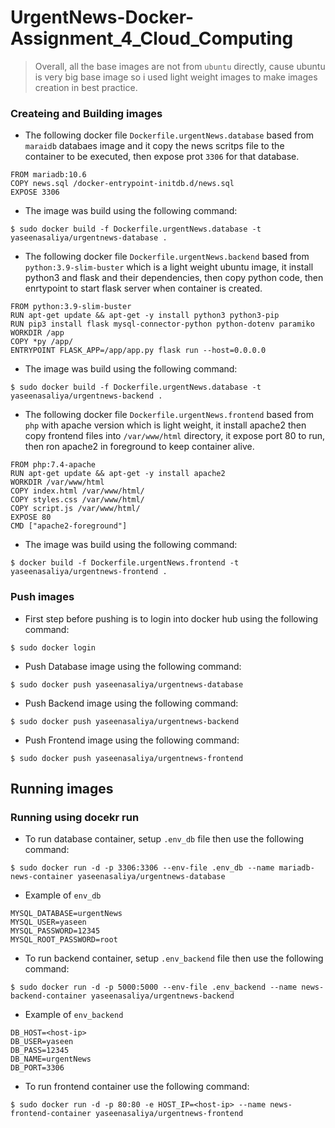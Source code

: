 # UrgentNews-Docker-Assignment_4_Cloud_Computing
> Overall, all the base images are not from `ubuntu` directly, cause ubuntu is very big base image so i used light weight images to make images creation in best practice.

### Createing and Building images

* The following docker file `Dockerfile.urgentNews.database` based from `maraidb` databaes image and it copy the news scritps file to the container to be executed, then expose prot `3306` for that database.
```
FROM mariadb:10.6
COPY news.sql /docker-entrypoint-initdb.d/news.sql
EXPOSE 3306
```
* The image was build using the following command:
```
$ sudo docker build -f Dockerfile.urgentNews.database -t yaseenasaliya/urgentnews-database .
```


* The following docker file `Dockerfile.urgentNews.backend` based from `python:3.9-slim-buster` which is a light weight ubuntu image, it install python3 and flask and their dependencies, then copy python code, then enrtypoint to start flask server when container is created.
```
FROM python:3.9-slim-buster
RUN apt-get update && apt-get -y install python3 python3-pip
RUN pip3 install flask mysql-connector-python python-dotenv paramiko
WORKDIR /app
COPY *py /app/
ENTRYPOINT FLASK_APP=/app/app.py flask run --host=0.0.0.0
```
* The image was build using the following command:
```
$ sudo docker build -f Dockerfile.urgentNews.database -t yaseenasaliya/urgentnews-backend .
```

* The following docker file `Dockerfile.urgentNews.frontend` based from `php` with apache version which is light weight, it install apache2 then copy frontend files into `/var/www/html` directory, it expose port 80 to run, then ron apache2 in foreground to keep container alive.
```
FROM php:7.4-apache
RUN apt-get update && apt-get -y install apache2
WORKDIR /var/www/html
COPY index.html /var/www/html/
COPY styles.css /var/www/html/
COPY script.js /var/www/html/
EXPOSE 80
CMD ["apache2-foreground"]
```
* The image was build using the following command:
```
$ docker build -f Dockerfile.urgentNews.frontend -t yaseenasaliya/urgentnews-frontend .
```


### Push images 
* First step before pushing is to login into docker hub using the following command:
```
$ sudo docker login
```
* Push Database image using the following command:
```
$ sudo docker push yaseenasaliya/urgentnews-database
```
* Push Backend image using the following command:
```
$ sudo docker push yaseenasaliya/urgentnews-backend
```
* Push Frontend image using the following command:
```
$ sudo docker push yaseenasaliya/urgentnews-frontend
```


## Running images
### Running using docekr run 
* To run database container, setup `.env_db` file then use the following command:
```
$ sudo docker run -d -p 3306:3306 --env-file .env_db --name mariadb-news-container yaseenasaliya/urgentnews-database
```
* Example of `env_db`
```
MYSQL_DATABASE=urgentNews
MYSQL_USER=yaseen
MYSQL_PASSWORD=12345
MYSQL_ROOT_PASSWORD=root
```


* To run backend container, setup `.env_backend` file then use the following command:
```
$ sudo docker run -d -p 5000:5000 --env-file .env_backend --name news-backend-container yaseenasaliya/urgentnews-backend
```
* Example of `env_backend`
```
DB_HOST=<host-ip>
DB_USER=yaseen
DB_PASS=12345
DB_NAME=urgentNews
DB_PORT=3306
```

* To run frontend container use the following command:
```
$ sudo docker run -d -p 80:80 -e HOST_IP=<host-ip> --name news-frontend-container yaseenasaliya/urgentnews-frontend
```



